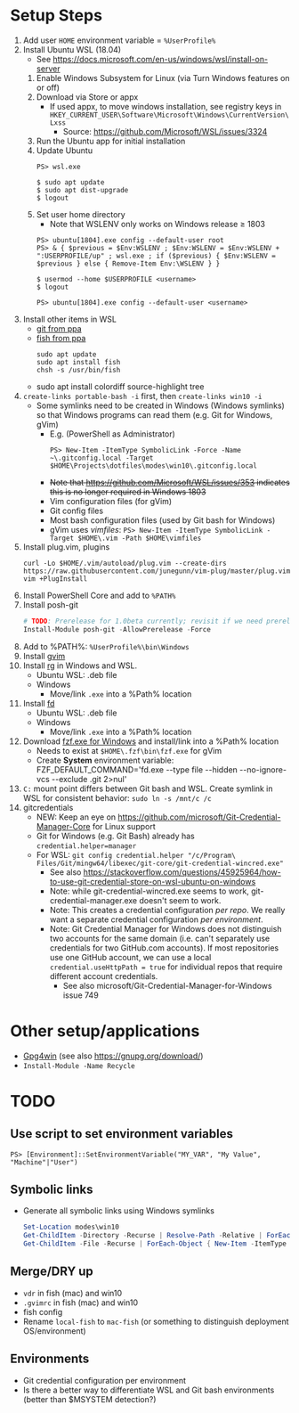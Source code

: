 # Setup Steps
1. Add user `HOME` environment variable = `%UserProfile%`
1. Install Ubuntu WSL (18.04)
	* See https://docs.microsoft.com/en-us/windows/wsl/install-on-server
	1. Enable Windows Subsystem for Linux (via Turn Windows features on or off)
	1. Download via Store or appx
		* If used appx, to move windows installation, see registry keys in `HKEY_CURRENT_USER\Software\Microsoft\Windows\CurrentVersion\Lxss`
			* Source: https://github.com/Microsoft/WSL/issues/3324
	1. Run the Ubuntu app for initial installation
	1. Update Ubuntu
		```
		PS> wsl.exe

		$ sudo apt update
		$ sudo apt dist-upgrade
		$ logout
		```
	1. Set user home directory
		* Note that WSLENV only works on Windows release ≥ 1803
		```
		PS> ubuntu[1804].exe config --default-user root
		PS> & { $previous = $Env:WSLENV ; $Env:WSLENV = $Env:WSLENV + ":USERPROFILE/up" ; wsl.exe ; if ($previous) { $Env:WSLENV = $previous } else { Remove-Item Env:\WSLENV } }

		$ usermod --home $USERPROFILE <username>
		$ logout

		PS> ubuntu[1804].exe config --default-user <username>
		```
1. Install other items in WSL
	* [git from ppa](https://launchpad.net/~git-core/+archive/ubuntu/ppa)
	* [fish from ppa](https://launchpad.net/~fish-shell)
		```
		sudo apt update
		sudo apt install fish
		chsh -s /usr/bin/fish
		```
	* sudo apt install colordiff source-highlight tree
1. `create-links portable-bash -i` first, then `create-links win10 -i`
	* Some symlinks need to be created in Windows (Windows symlinks) so that Windows programs can read them (e.g. Git for Windows, gVim)
		* E.g. (PowerShell as Administrator)
			```
			PS> New-Item -ItemType SymbolicLink -Force -Name ~\.gitconfig.local -Target $HOME\Projects\dotfiles\modes\win10\.gitconfig.local
			```
		* ~~Note that https://github.com/Microsoft/WSL/issues/353 indicates this is no longer required in Windows 1803~~
		* Vim configuration files (for gVim)
		* Git config files
		* Most bash configuration files (used by Git bash for Windows)
		* gVim uses *vimfiles*: `PS> New-Item -ItemType SymbolicLink -Target $HOME\.vim -Path $HOME\vimfiles`
1. Install plug.vim, plugins
	```
	curl -Lo $HOME/.vim/autoload/plug.vim --create-dirs https://raw.githubusercontent.com/junegunn/vim-plug/master/plug.vim
	vim +PlugInstall
	```
1. Install PowerShell Core and add to `%PATH%`
1. Install posh-git
	```PowerShell
	# TODO: Prerelease for 1.0beta currently; revisit if we need prerelease after 1.0 is stable
	Install-Module posh-git -AllowPrerelease -Force
	```
1. Add to %PATH%: `%UserProfile%\bin\Windows`
1. Install [gvim](https://www.vim.org/download.php#pc)
1. Install [rg](https://github.com/BurntSushi/ripgrep#installation) in Windows and WSL.
	* Ubuntu WSL: .deb file
	* Windows
		* Move/link `.exe` into a %Path% location
1. Install [fd](https://github.com/sharkdp/fd/releases)
	* Ubuntu WSL: .deb file
	* Windows
		* Move/link `.exe` into a %Path% location
1. Download [fzf.exe for Windows](https://github.com/junegunn/fzf-bin/releases) and install/link into a %Path% location
	* Needs to exist at `$HOME\.fzf\bin\fzf.exe` for gVim
	* Create **System** environment variable: FZF_DEFAULT_COMMAND='fd.exe --type file --hidden --no-ignore-vcs --exclude .git 2>nul'
1. `C:` mount point differs between Git bash and WSL. Create symlink in WSL for consistent behavior: `sudo ln -s /mnt/c /c`
1. gitcredentials
	* NEW: Keep an eye on https://github.com/microsoft/Git-Credential-Manager-Core for Linux support
	* Git for Windows (e.g. Git Bash) already has `credential.helper=manager`
	* For WSL: `git config credential.helper "/c/Program\ Files/Git/mingw64/libexec/git-core/git-credential-wincred.exe"`
		* See also https://stackoverflow.com/questions/45925964/how-to-use-git-credential-store-on-wsl-ubuntu-on-windows
		* Note: while git-credential-wincred.exe seems to work, git-credential-manager.exe doesn't seem to work.
		* Note: This creates a credential configuration *per repo*. We really want a separate credential configuration *per environment*.
		* Note: Git Credential Manager for Windows does not distinguish two accounts for the same domain (i.e. can't separately use credentials for two GitHub.com accounts). If most repositories use one GitHub account, we can use a local `credential.useHttpPath = true` for individual repos that require different account credentials.
			* See also microsoft/Git-Credential-Manager-for-Windows issue 749

# Other setup/applications
* [Gpg4win](https://gpg4win.org/thanks-for-download.html) (see also https://gnupg.org/download/)
* `Install-Module -Name Recycle`

# TODO

## Use script to set environment variables
```
PS> [Environment]::SetEnvironmentVariable("MY_VAR", "My Value", "Machine"|"User")
```

## Symbolic links
* Generate all symbolic links using Windows symlinks

	```PowerShell
    Set-Location modes\win10
    Get-ChildItem -Directory -Recurse | Resolve-Path -Relative | ForEach-Object { New-Item -ItemType Directory -Path (Join-Path -Path $HOME -ChildPath "temp" -AdditionalChildPath $_) | Select-Object FullName, Attributes }
    Get-ChildItem -File -Recurse | ForEach-Object { New-Item -ItemType SymbolicLink -Target $_.FullName -Path (Join-Path -Path $HOME -ChildPath "temp" -AdditionalChildPath (Resolve-Path -Relative -Path $_)) | Select-Object LinkType,Target }
	```

## Merge/DRY up
* `vdr` in fish (mac) and win10
* `.gvimrc` in fish (mac) and win10
* fish config
* Rename `local-fish` to `mac-fish` (or something to distinguish deployment OS/environment)

## Environments
* Git credential configuration per environment
* Is there a better way to differentiate WSL and Git bash environments (better than $MSYSTEM detection?)
